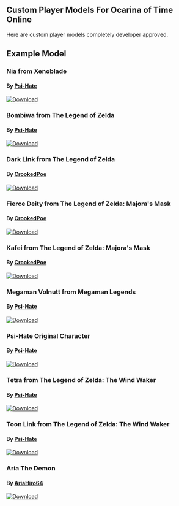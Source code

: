 ## Custom Player Models For Ocarina of Time Online
Here are custom player models completely developer approved.
## Example Model
### Nia from Xenoblade
#### By [Psi-Hate](https://github.com/Psi-Hate)
[![Download](img/Nia.png)](PlayAsPackages/BladeNia/zzNia.pak)
### Bombiwa from The Legend of Zelda
#### By [Psi-Hate](https://github.com/Psi-Hate)
[![Download](img/Bombiwa.png)](PlayAsPackages/Bombiwa/Bombiwa.pak)
### Dark Link from The Legend of Zelda
#### By [CrookedPoe](https://github.com/CrookedPoe)
[![Download](img/DarkLink.png)](PlayAsPackages/DarkLink/zzplayas_DarkLink.pak)
### Fierce Deity from The Legend of Zelda: Majora's Mask
#### By [CrookedPoe](https://github.com/CrookedPoe)
[![Download](img/FierceDeity.png)](PlayAsPackages/FierceDeity/zzplayas_Deity.pak)
### Kafei from The Legend of Zelda: Majora's Mask
#### By [CrookedPoe](https://github.com/CrookedPoe)
[![Download](img/Kafei.png)](PlayAsPackages/Kafei/zzplayas_Kafei.pak)
### Megaman Volnutt from Megaman Legends
#### By [Psi-Hate](https://github.com/Psi-Hate)
[![Download](img/Megaman.png)](PlayAsPackages/MegamanVolnutt/MegamanVolnutt.pak)
### Psi-Hate Original Character
#### By [Psi-Hate](https://github.com/Psi-Hate)
[![Download](img/Psi-Hate.png)](PlayAsPackages/PsiHate/PsiHate.pak)
### Tetra from The Legend of Zelda: The Wind Waker
#### By [Psi-Hate](https://github.com/Psi-Hate)
[![Download](img/Tetra.png)](PlayAsPackages/Tetra/Tetra.pak)
### Toon Link from The Legend of Zelda: The Wind Waker
#### By [Psi-Hate](https://github.com/Psi-Hate)
[![Download](img/.png)](PlayAsPackages/.pak)
### Aria The Demon
#### By [AriaHiro64](https://github.com/AriaHiro64)
[![Download](img/aria.jpgz)](PlayAsPackages/AriaTheDemon/zzplayas_aria_the_demon.pak)
